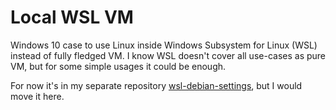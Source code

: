 # Local WSL VM

Windows 10 case to use Linux inside Windows Subsystem for Linux (WSL) instead of fully fledged VM.
I know WSL doesn't cover all use-cases as pure VM, but for some simple usages it could be enough.

For now it's in my separate repository [wsl-debian-settings](https://github.com/and1er/wsl-debian-settings),
but I would move it here.
